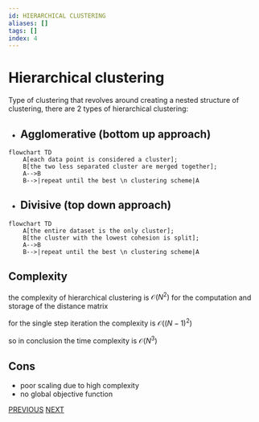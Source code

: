 ```yaml
---
id: HIERARCHICAL CLUSTERING
aliases: []
tags: []
index: 4
---
```


# Hierarchical clustering

Type of clustering that revolves around creating a nested structure of clustering, there are 2 types of hierarchical clustering:

- ## Agglomerative (bottom up approach)

```mermaid
flowchart TD
	A[each data point is considered a cluster];
	B[the two less separated cluster are merged together];
	A-->B
	B-->|repeat until the best \n clustering scheme|A
```

- ## Divisive (top down approach)


```mermaid
flowchart TD
	A[the entire dataset is the only cluster];
	B[the cluster with the lowest cohesion is split];
	A-->B
	B-->|repeat until the best \n clustering scheme|A
```

## Complexity

the complexity of hierarchical clustering is $\mathcal{O}(N^2)$ for the computation and storage of the distance matrix

for the single step iteration the complexity is $\mathcal{O}((N-1)^2)$

so in conclusion the time complexity is $\mathcal{O}(N^3)$

## Cons

 - poor scaling due to high complexity
 - no global objective function


[PREVIOUS](datamining/clustering/k-means.md) [NEXT](datamining/clustering/model_based_clustering.md)

